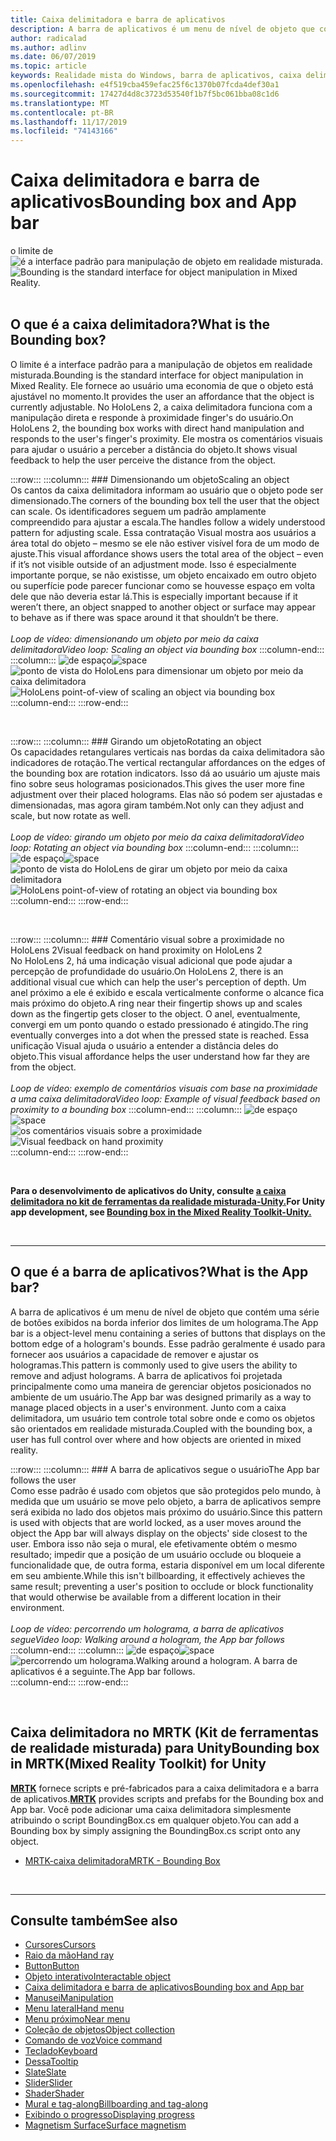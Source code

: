 ```yaml
---
title: Caixa delimitadora e barra de aplicativos
description: A barra de aplicativos é um menu de nível de objeto que contém uma série de botões exibidos na borda inferior dos limites de um holograma.
author: radicalad
ms.author: adlinv
ms.date: 06/07/2019
ms.topic: article
keywords: Realidade mista do Windows, barra de aplicativos, caixa delimitadora
ms.openlocfilehash: e4f519cba459efac25f6c1370b07fcda4def30a1
ms.sourcegitcommit: 17427d4d8c3723d53540f1b7f5bc061bba08c1d6
ms.translationtype: MT
ms.contentlocale: pt-BR
ms.lasthandoff: 11/17/2019
ms.locfileid: "74143166"
---
```

# <a name="bounding-box-and-app-bar"></a><span data-ttu-id="737a0-104">Caixa delimitadora e barra de aplicativos</span><span class="sxs-lookup"><span data-stu-id="737a0-104">Bounding box and App bar</span></span>
<span data-ttu-id="737a0-105">o limite de ![é a interface padrão para manipulação de objeto em realidade misturada.](images/UX/UX_Hero_BoundingBox.jpg)</span><span class="sxs-lookup"><span data-stu-id="737a0-105">![Bounding is the standard interface for object manipulation in Mixed Reality.](images/UX/UX_Hero_BoundingBox.jpg)</span></span><br>
<br>

## <a name="what-is-the-bounding-box"></a><span data-ttu-id="737a0-106">O que é a caixa delimitadora?</span><span class="sxs-lookup"><span data-stu-id="737a0-106">What is the Bounding box?</span></span>

<span data-ttu-id="737a0-107">O limite é a interface padrão para a manipulação de objetos em realidade misturada.</span><span class="sxs-lookup"><span data-stu-id="737a0-107">Bounding is the standard interface for object manipulation in Mixed Reality.</span></span> <span data-ttu-id="737a0-108">Ele fornece ao usuário uma economia de que o objeto está ajustável no momento.</span><span class="sxs-lookup"><span data-stu-id="737a0-108">It provides the user an affordance that the object is currently adjustable.</span></span> <span data-ttu-id="737a0-109">No HoloLens 2, a caixa delimitadora funciona com a manipulação direta e responde à proximidade finger's do usuário.</span><span class="sxs-lookup"><span data-stu-id="737a0-109">On HoloLens 2, the bounding box works with direct hand manipulation and responds to the user's finger's proximity.</span></span> <span data-ttu-id="737a0-110">Ele mostra os comentários visuais para ajudar o usuário a perceber a distância do objeto.</span><span class="sxs-lookup"><span data-stu-id="737a0-110">It shows visual feedback to help the user perceive the distance from the object.</span></span>

:::row:::
    :::column:::
        ### <a name="scaling-an-objectbr"></a><span data-ttu-id="737a0-111">Dimensionando um objeto</span><span class="sxs-lookup"><span data-stu-id="737a0-111">Scaling an object</span></span><br>
        <span data-ttu-id="737a0-112">Os cantos da caixa delimitadora informam ao usuário que o objeto pode ser dimensionado.</span><span class="sxs-lookup"><span data-stu-id="737a0-112">The corners of the bounding box tell the user that the object can scale.</span></span> <span data-ttu-id="737a0-113">Os identificadores seguem um padrão amplamente compreendido para ajustar a escala.</span><span class="sxs-lookup"><span data-stu-id="737a0-113">The handles follow a widely understood pattern for adjusting scale.</span></span> <span data-ttu-id="737a0-114">Essa contratação Visual mostra aos usuários a área total do objeto – mesmo se ele não estiver visível fora de um modo de ajuste.</span><span class="sxs-lookup"><span data-stu-id="737a0-114">This visual affordance shows users the total area of the object – even if it’s not visible outside of an adjustment mode.</span></span> <span data-ttu-id="737a0-115">Isso é especialmente importante porque, se não existisse, um objeto encaixado em outro objeto ou superfície pode parecer funcionar como se houvesse espaço em volta dele que não deveria estar lá.</span><span class="sxs-lookup"><span data-stu-id="737a0-115">This is especially important because if it weren’t there, an object snapped to another object or surface may appear to behave as if there was space around it that shouldn’t be there.</span></span><br>
        <br>
        <span data-ttu-id="737a0-116">*Loop de vídeo: dimensionando um objeto por meio da caixa delimitadora*</span><span class="sxs-lookup"><span data-stu-id="737a0-116">*Video loop: Scaling an object via bounding box*</span></span>
    :::column-end:::
        :::column:::
        <span data-ttu-id="737a0-117">![de espaço](images/spacer-20x582.png)</span><span class="sxs-lookup"><span data-stu-id="737a0-117">![space](images/spacer-20x582.png)</span></span><br>
       <span data-ttu-id="737a0-118">![ponto de vista do HoloLens para dimensionar um objeto por meio da caixa delimitadora](images/HoloLens2_BoundingBox.gif)</span><span class="sxs-lookup"><span data-stu-id="737a0-118">![HoloLens point-of-view of scaling an object via bounding box](images/HoloLens2_BoundingBox.gif)</span></span><br>
    :::column-end:::
:::row-end:::

<br>

:::row:::
    :::column:::
        ### <a name="rotating-an-objectbr"></a><span data-ttu-id="737a0-119">Girando um objeto</span><span class="sxs-lookup"><span data-stu-id="737a0-119">Rotating an object</span></span><br>
        <span data-ttu-id="737a0-120">Os capacidades retangulares verticais nas bordas da caixa delimitadora são indicadores de rotação.</span><span class="sxs-lookup"><span data-stu-id="737a0-120">The vertical rectangular affordances on the edges of the bounding box are rotation indicators.</span></span> <span data-ttu-id="737a0-121">Isso dá ao usuário um ajuste mais fino sobre seus hologramas posicionados.</span><span class="sxs-lookup"><span data-stu-id="737a0-121">This gives the user more fine adjustment over their placed holograms.</span></span> <span data-ttu-id="737a0-122">Elas não só podem ser ajustadas e dimensionadas, mas agora giram também.</span><span class="sxs-lookup"><span data-stu-id="737a0-122">Not only can they adjust and scale, but now rotate as well.</span></span><br>
        <br>
        <span data-ttu-id="737a0-123">*Loop de vídeo: girando um objeto por meio da caixa delimitadora*</span><span class="sxs-lookup"><span data-stu-id="737a0-123">*Video loop: Rotating an object via bounding box*</span></span>
    :::column-end:::
        :::column:::
        <span data-ttu-id="737a0-124">![de espaço](images/spacer-20x582.png)</span><span class="sxs-lookup"><span data-stu-id="737a0-124">![space](images/spacer-20x582.png)</span></span><br>
       <span data-ttu-id="737a0-125">![ponto de vista do HoloLens de girar um objeto por meio da caixa delimitadora](images/HoloLens2_BoundingBox_Rotate.gif)</span><span class="sxs-lookup"><span data-stu-id="737a0-125">![HoloLens point-of-view of rotating an object via bounding box](images/HoloLens2_BoundingBox_Rotate.gif)</span></span><br>
    :::column-end:::
:::row-end:::

<br>

:::row:::
    :::column:::
        ### <a name="visual-feedback-on-hand-proximity-on-hololens-2br"></a><span data-ttu-id="737a0-126">Comentário visual sobre a proximidade no HoloLens 2</span><span class="sxs-lookup"><span data-stu-id="737a0-126">Visual feedback on hand proximity on HoloLens 2</span></span><br>
        <span data-ttu-id="737a0-127">No HoloLens 2, há uma indicação visual adicional que pode ajudar a percepção de profundidade do usuário.</span><span class="sxs-lookup"><span data-stu-id="737a0-127">On HoloLens 2, there is an additional visual cue which can help the user's perception of depth.</span></span> <span data-ttu-id="737a0-128">Um anel próximo a ele é exibido e escala verticalmente conforme o alcance fica mais próximo do objeto.</span><span class="sxs-lookup"><span data-stu-id="737a0-128">A ring near their fingertip shows up and scales down as the fingertip gets closer to the object.</span></span> <span data-ttu-id="737a0-129">O anel, eventualmente, convergi em um ponto quando o estado pressionado é atingido.</span><span class="sxs-lookup"><span data-stu-id="737a0-129">The ring eventually converges into a dot when the pressed state is reached.</span></span> <span data-ttu-id="737a0-130">Essa unificação Visual ajuda o usuário a entender a distância deles do objeto.</span><span class="sxs-lookup"><span data-stu-id="737a0-130">This visual affordance helps the user understand how far they are from the object.</span></span><br>
        <br>
        <span data-ttu-id="737a0-131">*Loop de vídeo: exemplo de comentários visuais com base na proximidade a uma caixa delimitadora*</span><span class="sxs-lookup"><span data-stu-id="737a0-131">*Video loop: Example of visual feedback based on proximity to a bounding box*</span></span>
    :::column-end:::
        :::column:::
        <span data-ttu-id="737a0-132">![de espaço](images/spacer-20x582.png)</span><span class="sxs-lookup"><span data-stu-id="737a0-132">![space](images/spacer-20x582.png)</span></span><br>
       <span data-ttu-id="737a0-133">![os comentários visuais sobre a proximidade](images/HoloLens2_Proximity.gif)</span><span class="sxs-lookup"><span data-stu-id="737a0-133">![Visual feedback on hand proximity](images/HoloLens2_Proximity.gif)</span></span><br>
    :::column-end:::
:::row-end:::

<br>

<span data-ttu-id="737a0-134">**Para o desenvolvimento de aplicativos do Unity, consulte [a caixa delimitadora no kit de ferramentas da realidade misturada-Unity.](https://microsoft.github.io/MixedRealityToolkit-Unity/Documentation/README_BoundingBox.html)**</span><span class="sxs-lookup"><span data-stu-id="737a0-134">**For Unity app development, see [Bounding box in the Mixed Reality Toolkit-Unity.](https://microsoft.github.io/MixedRealityToolkit-Unity/Documentation/README_BoundingBox.html)**</span></span>

<br>

---

## <a name="what-is-the-app-bar"></a><span data-ttu-id="737a0-135">O que é a barra de aplicativos?</span><span class="sxs-lookup"><span data-stu-id="737a0-135">What is the App bar?</span></span>

<span data-ttu-id="737a0-136">A barra de aplicativos é um menu de nível de objeto que contém uma série de botões exibidos na borda inferior dos limites de um holograma.</span><span class="sxs-lookup"><span data-stu-id="737a0-136">The App bar is a object-level menu containing a series of buttons that displays on the bottom edge of a hologram's bounds.</span></span> <span data-ttu-id="737a0-137">Esse padrão geralmente é usado para fornecer aos usuários a capacidade de remover e ajustar os hologramas.</span><span class="sxs-lookup"><span data-stu-id="737a0-137">This pattern is commonly used to give users the ability to remove and adjust holograms.</span></span> <span data-ttu-id="737a0-138">A barra de aplicativos foi projetada principalmente como uma maneira de gerenciar objetos posicionados no ambiente de um usuário.</span><span class="sxs-lookup"><span data-stu-id="737a0-138">The App bar was designed primarily as a way to manage placed objects in a user's environment.</span></span> <span data-ttu-id="737a0-139">Junto com a caixa delimitadora, um usuário tem controle total sobre onde e como os objetos são orientados em realidade misturada.</span><span class="sxs-lookup"><span data-stu-id="737a0-139">Coupled with the bounding box, a user has full control over where and how objects are oriented in mixed reality.</span></span>

:::row:::
    :::column:::
        ### <a name="the-app-bar-follows-the-userbr"></a><span data-ttu-id="737a0-140">A barra de aplicativos segue o usuário</span><span class="sxs-lookup"><span data-stu-id="737a0-140">The App bar follows the user</span></span><br>
        <span data-ttu-id="737a0-141">Como esse padrão é usado com objetos que são protegidos pelo mundo, à medida que um usuário se move pelo objeto, a barra de aplicativos sempre será exibida no lado dos objetos mais próximo do usuário.</span><span class="sxs-lookup"><span data-stu-id="737a0-141">Since this pattern is used with objects that are world locked, as a user moves around the object the App bar will always display on the objects' side closest to the user.</span></span> <span data-ttu-id="737a0-142">Embora isso não seja o mural, ele efetivamente obtém o mesmo resultado; impedir que a posição de um usuário occlude ou bloqueie a funcionalidade que, de outra forma, estaria disponível em um local diferente em seu ambiente.</span><span class="sxs-lookup"><span data-stu-id="737a0-142">While this isn't billboarding, it effectively achieves the same result; preventing a user's position to occlude or block functionality that would otherwise be available from a different location in their environment.</span></span> <br>
        <br>
        <span data-ttu-id="737a0-143">*Loop de vídeo: percorrendo um holograma, a barra de aplicativos segue*</span><span class="sxs-lookup"><span data-stu-id="737a0-143">*Video loop: Walking around a hologram, the App bar follows*</span></span>
    :::column-end:::
        :::column:::
        <span data-ttu-id="737a0-144">![de espaço](images/spacer-20x582.png)</span><span class="sxs-lookup"><span data-stu-id="737a0-144">![space](images/spacer-20x582.png)</span></span><br>
       <span data-ttu-id="737a0-145">![percorrendo um holograma.</span><span class="sxs-lookup"><span data-stu-id="737a0-145">![Walking around a hologram.</span></span> <span data-ttu-id="737a0-146">A barra de aplicativos é a seguinte.](images/HoloLens2_AppBarFollowing.gif)</span><span class="sxs-lookup"><span data-stu-id="737a0-146">The App bar follows.](images/HoloLens2_AppBarFollowing.gif)</span></span><br>
    :::column-end:::
:::row-end:::

<br>


## <a name="bounding-box-in-mrtkmixed-reality-toolkit-for-unity"></a><span data-ttu-id="737a0-147">Caixa delimitadora no MRTK (Kit de ferramentas de realidade misturada) para Unity</span><span class="sxs-lookup"><span data-stu-id="737a0-147">Bounding box in MRTK(Mixed Reality Toolkit) for Unity</span></span>
<span data-ttu-id="737a0-148">**[MRTK](https://github.com/Microsoft/MixedRealityToolkit-Unity)** fornece scripts e pré-fabricados para a caixa delimitadora e a barra de aplicativos.</span><span class="sxs-lookup"><span data-stu-id="737a0-148">**[MRTK](https://github.com/Microsoft/MixedRealityToolkit-Unity)** provides scripts and prefabs for the Bounding box and App bar.</span></span> <span data-ttu-id="737a0-149">Você pode adicionar uma caixa delimitadora simplesmente atribuindo o script BoundingBox.cs em qualquer objeto.</span><span class="sxs-lookup"><span data-stu-id="737a0-149">You can add a Bounding box by simply assigning the BoundingBox.cs script onto any object.</span></span>

* [<span data-ttu-id="737a0-150">MRTK-caixa delimitadora</span><span class="sxs-lookup"><span data-stu-id="737a0-150">MRTK - Bounding Box</span></span>](https://microsoft.github.io/MixedRealityToolkit-Unity/Documentation/README_BoundingBox.html)


<br>

---


## <a name="see-also"></a><span data-ttu-id="737a0-151">Consulte também</span><span class="sxs-lookup"><span data-stu-id="737a0-151">See also</span></span>

* [<span data-ttu-id="737a0-152">Cursores</span><span class="sxs-lookup"><span data-stu-id="737a0-152">Cursors</span></span>](cursors.md)
* [<span data-ttu-id="737a0-153">Raio da mão</span><span class="sxs-lookup"><span data-stu-id="737a0-153">Hand ray</span></span>](point-and-commit.md)
* [<span data-ttu-id="737a0-154">Button</span><span class="sxs-lookup"><span data-stu-id="737a0-154">Button</span></span>](button.md)
* [<span data-ttu-id="737a0-155">Objeto interativo</span><span class="sxs-lookup"><span data-stu-id="737a0-155">Interactable object</span></span>](interactable-object.md)
* [<span data-ttu-id="737a0-156">Caixa delimitadora e barra de aplicativos</span><span class="sxs-lookup"><span data-stu-id="737a0-156">Bounding box and App bar</span></span>](app-bar-and-bounding-box.md)
* [<span data-ttu-id="737a0-157">Manusei</span><span class="sxs-lookup"><span data-stu-id="737a0-157">Manipulation</span></span>](direct-manipulation.md)
* [<span data-ttu-id="737a0-158">Menu lateral</span><span class="sxs-lookup"><span data-stu-id="737a0-158">Hand menu</span></span>](hand-menu.md)
* [<span data-ttu-id="737a0-159">Menu próximo</span><span class="sxs-lookup"><span data-stu-id="737a0-159">Near menu</span></span>](near-menu.md)
* [<span data-ttu-id="737a0-160">Coleção de objetos</span><span class="sxs-lookup"><span data-stu-id="737a0-160">Object collection</span></span>](object-collection.md)
* [<span data-ttu-id="737a0-161">Comando de voz</span><span class="sxs-lookup"><span data-stu-id="737a0-161">Voice command</span></span>](voice-input.md)
* [<span data-ttu-id="737a0-162">Teclado</span><span class="sxs-lookup"><span data-stu-id="737a0-162">Keyboard</span></span>](keyboard.md)
* [<span data-ttu-id="737a0-163">Dessa</span><span class="sxs-lookup"><span data-stu-id="737a0-163">Tooltip</span></span>](tooltip.md)
* [<span data-ttu-id="737a0-164">Slate</span><span class="sxs-lookup"><span data-stu-id="737a0-164">Slate</span></span>](slate.md)
* [<span data-ttu-id="737a0-165">Slider</span><span class="sxs-lookup"><span data-stu-id="737a0-165">Slider</span></span>](slider.md)
* [<span data-ttu-id="737a0-166">Shader</span><span class="sxs-lookup"><span data-stu-id="737a0-166">Shader</span></span>](shader.md)
* [<span data-ttu-id="737a0-167">Mural e tag-along</span><span class="sxs-lookup"><span data-stu-id="737a0-167">Billboarding and tag-along</span></span>](billboarding-and-tag-along.md)
* [<span data-ttu-id="737a0-168">Exibindo o progresso</span><span class="sxs-lookup"><span data-stu-id="737a0-168">Displaying progress</span></span>](progress.md)
* [<span data-ttu-id="737a0-169">Magnetism Surface</span><span class="sxs-lookup"><span data-stu-id="737a0-169">Surface magnetism</span></span>](surface-magnetism.md)
